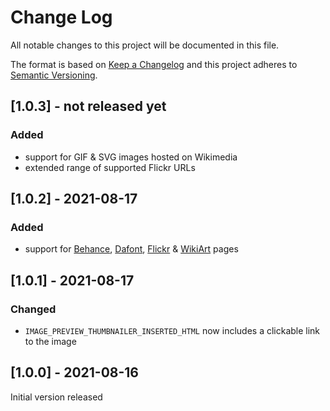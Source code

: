 # Change Log
All notable changes to this project will be documented in this file.

The format is based on [Keep a Changelog](http://keepachangelog.com/)
and this project adheres to [Semantic Versioning](http://semver.org/).

## [1.0.3] - not released yet
### Added
* support for GIF & SVG images hosted on Wikimedia
* extended range of supported Flickr URLs

## [1.0.2] - 2021-08-17
### Added
* support for [Behance](https://www.behance.net), [Dafont](https://www.dafont.com), [Flickr](https://www.flickr.com) & [WikiArt](https://www.wikiart.org) pages

## [1.0.1] - 2021-08-17
### Changed
* `IMAGE_PREVIEW_THUMBNAILER_INSERTED_HTML` now includes a clickable link to the image

## [1.0.0] - 2021-08-16
Initial version released
